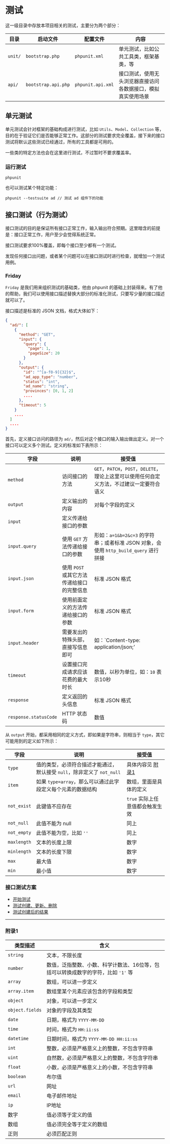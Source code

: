 测试
========

这一级目录中存放本项目相关的测试，主要分为两个部分：

| 目录 | 启动文件 | 配置文件 | 内容 |
| -------- | -------- | -------- | -------- |
| `unit/` | `bootstrap.php` | `phpunit.xml` | 单元测试，比如公共工具类，框架基类，等 |
| `api/` | `bootstrap.api.php` | `phpunit.api.xml` | 接口测试，使用无头浏览器直接访问各数据接口，模拟真实使用场景 |

## 单元测试

单元测试会针对框架的基础构成进行测试，比如 `Utils`、`Model`、`Collection` 等，目的在于验证它们是否能够正常工作。这部分的测试要求完全覆盖，接下来的接口测试将默认这些测试已经通过，所有的工具都是可用的。

一些类的特定方法也会在这里进行测试，不过暂时不要求覆盖率。

### 运行测试

    phpunit

也可以测试某个特定功能：

    phpunit --testsuite ad // 测试 ad 组件下的功能

## 接口测试（行为测试）

接口测试的目的是保证所有接口正常工作，输入输出符合预期。这里暗含的前提是：接口正常工作，用户至少会觉得系统正常。

接口测试要求100%覆盖，即每个接口至少都有一个测试。

发现任何接口出问题，或者某个问题可以在接口测试时进行检查，就增加一个测试用例。

### Friday

`Friday` 是我们用来组织测试的基础类，他由 phpunit 的基础上封装得来。有了他的帮助，我们可以使用接口描述替换大部分的标准化测试，只要写少量的接口描述就可以了。

接口描述是标准的 JSON 文档，格式大体如下：

```json
{
  "ad/": [
    {
      "method": "GET",
      "input": {
        "query": {
          "page": 1,
          "pageSize": 20
        }
      },
      "output": {
        "id": "^[a-f0-9]{32}$",
        "ad_app_type": "number",
        "status": "int",
        "ad_name": "string",
        "provinces": [0, 1, 2]
        ....
      },
      "timeout": 5
    }
    ....
  ]
  ....
}
```

首先，定义接口访问的路径为 `ad/`，然后对这个接口的输入输出做出定义。对一个接口可以定义多个测试。定义的标准如下表所示：

| 字段 | 说明 | 接受值 |
| -------- | -------- | -------- |
| `method` | 访问接口的方法 | `GET`，`PATCH`，`POST`，`DELETE`，理论上这里可以使用任何自定义方法，不过建议一定要符合语义 |
| `output` | 定义输出的内容 | 对每个字段的定义 |
| `input` | 定义传递给接口的参数 | |
| `input.query` | 使用 `GET` 方法传递给接口的参数 | 形如：`a=1&b=2&c=3` 的字符串；或者标准 JSON 对象，会使用 `http_build_query` 进行拼接 | 
| `input.json` | 使用 `POST` 或其它方法传递给接口的完整信息 | 标准 JSON 格式 |
| `input.form` | 使用前面定义的方法传递给接口的参数 | 标准 JSON 格式 |
| `input.header` | 需要发出的特殊头部，直接写信息即可 | 如：`Content-type: application/json;' |
| `timeout` | 设置接口完成请求应该花费的最大时长 | 数值，以秒为单位，如：`10` 表示10秒 |
| `response` | 定义返回的头信息 | 标准 JSON 格式 |
| `response.statusCode` | HTTP 状态码 | 数值 |

从 `output` 开始，都采用相同的定义方式，即如果是字符串，则相当于 `type`，其它可能用到的定义如下所示：

| 字段 | 说明 | 接受值 |
| -------- | -------- | -------- |
| `type` | 值的类型，必须符合描述才能通过，默认接受 `null`，除非定义了 `not_null` | 具体内容见 [附录1](#appendix-1) |
| `item` | 如果 `type=array`，那么可以通过此字段定义每个元素的数据结构 | 数组，里面是具体的定义 | 
| `not_exist` | 此键值不应存在 | `true` 实际上任意值都会触发生效 |
| `not_null` | 此值不能为 null | 同上 |
| `not_empty` | 此值不能为空，比如 `''` | 同上 |
| `maxlength` | 文本的长度上限 | 数字 |
| `minlength` | 文本的长度下限 | 数字 |
| `max` | 最大值 | 数字 |
| `min` | 最小值 | 数字 |

### 接口测试方案

* [开始测试](./get-started.md)
* [测试创建、更新、删除](./test-create-update-delete.md)
* [测试创建后的结果](./test-with-mysql.md)

--------

<a name="appendix-1"></a>
### 附录1

| 类型描述 | 含义 |
| -------- | -------- |
| `string` | 文本，不限长度 |
| `number` | 数值，泛指整数、小数、科学计数法、16位等，包括可以转换成数字的字符，比如 `'1'` 等 |
| `array` | 数组，可以进一步定义 |
| `array.item` | 数组里某个元素应该包含的字段和类型 |
| `object` | 对象，可以进一步定义 |
| `object.fields` | 对象的字段及其类型 |
| `date` | 日期，格式为 `YYYY-MM-DD` |
| `time` | 时间，格式为 `HH:ii:ss` |
| `datetime` | 日期时间，格式为 `YYYY-MM-DD HH:ii:ss` |
| `int` | 整数，必须是严格意义上的整数，不包含字符串 |
| `uint` | 自然数，必须是严格意义上的整数，不包含字符串 |
| `float` | 小数，必须是严格意义上的小数，不包含字符串 |
| `boolean` | 布尔值 |
| `url` | 网址 |
| `email` | 电子邮件地址 |
| `ip` | IP地址 |
| 数字 | 值必须等于定义的值 |
| 数组 | 值必须完全等于定义的数组 |
| 正则 | 必须匹配正则 |